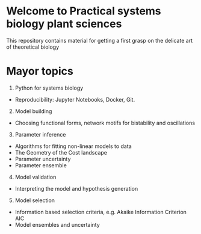 # Welcome to Practical systems biology plant sciences 

This repository contains material for getting a first grasp on the delicate art of theoretical biology

Mayor topics 
=============

1. Python for systems biology
  * Reproducibility: Jupyter Notebooks, Docker, Git.
2. Model building
  * Choosing functional forms, network motifs for bistability and oscillations
3. Parameter inference
  * Algorithms for fitting non-linear models to data
  * The Geometry of the Cost landscape
  * Parameter uncertainty 
  * Parameter ensemble
4. Model validation
  * Interpreting the model and hypothesis generation
5. Model selection
  * Information based selection criteria, e.g. Akaike Information Criterion AIC
  * Model ensembles and uncertainty




